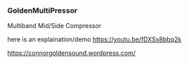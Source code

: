 ### GoldenMultiPressor

Multiband Mid/Side Compressor

here is an explaination/demo https://youtu.be/fDXSx8bbq2k




https://connorgoldensound.wordpress.com/
